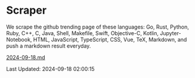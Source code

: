 # Scraper

We scrape the github trending page of these languages: Go, Rust, Python, Ruby, C++, C, Java, Shell, Makefile, Swift, Objective-C, Kotlin, Jupyter-Notebook, HTML, JavaScript, TypeScript, CSS, Vue, TeX, Markdown, and push a markdown result everyday.

[2024-09-18.md](https://github.com/cumthxy/github-trending-backup/blob/master/2024-09-18.md)

Last Updated: 2024-09-18 02:00:15